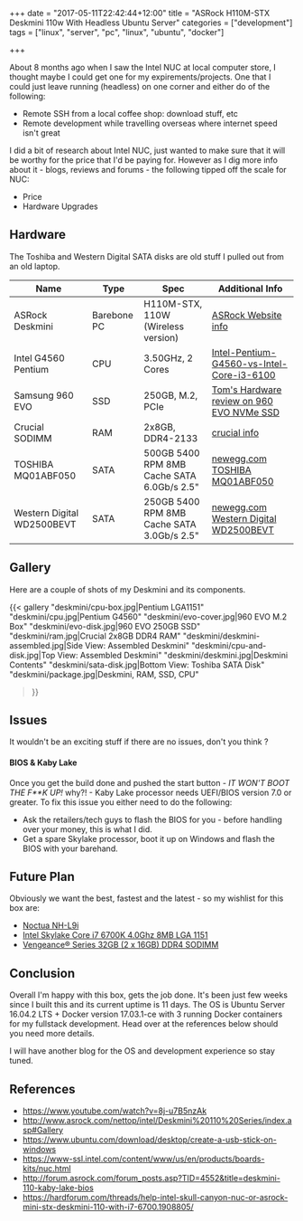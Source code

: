 +++
date = "2017-05-11T22:42:44+12:00"
title = "ASRock H110M-STX Deskmini 110w With Headless Ubuntu Server"
categories = ["development"]
tags = ["linux", "server", "pc", "linux", "ubuntu", "docker"]

+++

About 8 months ago when I saw the Intel NUC at local computer store, I thought maybe I could get one for my expirements/projects. One that I could just leave running (headless) on one corner and either do of the following:

* Remote SSH from a local coffee shop: download stuff, etc
* Remote development while travelling overseas where internet speed isn't great

I did a bit of research about Intel NUC, just wanted to make sure that it will be worthy for the price that I'd be paying for. However as I dig more info about it - blogs, reviews and forums - the following tipped off the scale for NUC:

* Price
* Hardware Upgrades

## Hardware

The Toshiba and Western Digital SATA disks are old stuff I pulled out from an old laptop.

| Name | Type  | Spec | Additional Info |
|------|-------|------|-----------------|
| ASRock Deskmini | Barebone PC | H110M-STX, 110W (Wireless version) | [ASRock Website info](http://www.asrock.com/nettop/intel/Deskmini%20110%20Series/index.asp) |
| Intel G4560 Pentium  | CPU | 3.50GHz, 2 Cores | [Intel-Pentium-G4560-vs-Intel-Core-i3-6100](http://cpu.userbenchmark.com/Compare/Intel-Pentium-G4560-vs-Intel-Core-i3-6100/3892vs3511) |
| Samsung 960 EVO | SSD | 250GB, M.2, PCIe | [Tom's Hardware review on 960 EVO NVMe SSD](http://www.tomshardware.com/reviews/samsung-960-evo-nvme-ssd-review,4802.html)
| Crucial SODIMM | RAM | 2x8GB, DDR4-2133 | [crucial info](http://www.crucial.com/usa/en/ct8g4sfd8213) |
| TOSHIBA MQ01ABF050 | SATA | 500GB 5400 RPM 8MB Cache SATA 6.0Gb/s 2.5" | [newegg.com TOSHIBA MQ01ABF050](https://www.newegg.com/Product/Product.aspx?Item=1Z4-000B-00003) |
| Western Digital WD2500BEVT | SATA | 250GB 5400 RPM 8MB Cache SATA 3.0Gb/s 2.5" | [newegg.com Western Digital WD2500BEVT](https://www.newegg.com/Product/Product.aspx?Item=N82E16822136387) |

## Gallery

Here are a couple of shots of my Deskmini and its components.

{{< gallery
  "deskmini/cpu-box.jpg|Pentium LGA1151"
  "deskmini/cpu.jpg|Pentium G4560"
  "deskmini/evo-cover.jpg|960 EVO M.2 Box"
  "deskmini/evo-disk.jpg|960 EVO 250GB SSD"
  "deskmini/ram.jpg|Crucial 2x8GB DDR4 RAM"
  "deskmini/deskmini-assembled.jpg|Side View: Assembled Deskmini"
  "deskmini/cpu-and-disk.jpg|Top View: Assembled Deskmini"
  "deskmini/deskmini.jpg|Deskmini Contents"
  "deskmini/sata-disk.jpg|Bottom View: Toshiba SATA Disk"
  "deskmini/package.jpg|Deskmini, RAM, SSD, CPU"
>}}

## Issues

It wouldn't be an exciting stuff if there are no issues, don't you think ?

#### BIOS & Kaby Lake

Once you get the build done and pushed the start button - *IT WON'T BOOT THE F\*\*K UP!* why?! - Kaby Lake processor needs UEFI/BIOS version 7.0 or greater. To fix this issue you either need to do the following:

  - Ask the retailers/tech guys to flash the BIOS for you - before handling over your money, this is what I did.
  - Get a spare Skylake processor, boot it up on Windows and flash the BIOS with your barehand.

## Future Plan

Obviously we want the best, fastest and the latest - so my wishlist for this box are:

  - [Noctua NH-L9i](http://noctua.at/en/nh-l9i)
  - [Intel Skylake Core i7 6700K 4.0Ghz 8MB LGA 1151](https://ark.intel.com/products/88195/Intel-Core-i7-6700K-Processor-8M-Cache-up-to-4_20-GHz)
  - [Vengeance® Series 32GB (2 x 16GB) DDR4 SODIMM ](http://www.corsair.com/en-gb/vengeance-series-32gb-2x16gb-ddr4-sodimm-3000mhz-cl16-memory-kit-cmsx32gx4m2a3000c16)

## Conclusion

Overall I'm happy with this box, gets the job done. It's been just few weeks since I built this and its current uptime is 11 days.
The OS is Ubuntu Server 16.04.2 LTS + Docker version 17.03.1-ce with 3 running Docker containers for my fullstack development.
Head over at the references below should you need more details.

I will have another blog for the OS and development experience so stay tuned.

## References

* https://www.youtube.com/watch?v=8j-u7B5nzAk
* http://www.asrock.com/nettop/intel/Deskmini%20110%20Series/index.asp#Gallery
* https://www.ubuntu.com/download/desktop/create-a-usb-stick-on-windows
* https://www-ssl.intel.com/content/www/us/en/products/boards-kits/nuc.html
* http://forum.asrock.com/forum_posts.asp?TID=4552&title=deskmini-110-kaby-lake-bios
* https://hardforum.com/threads/help-intel-skull-canyon-nuc-or-asrock-mini-stx-deskmini-110-with-i7-6700.1908805/
